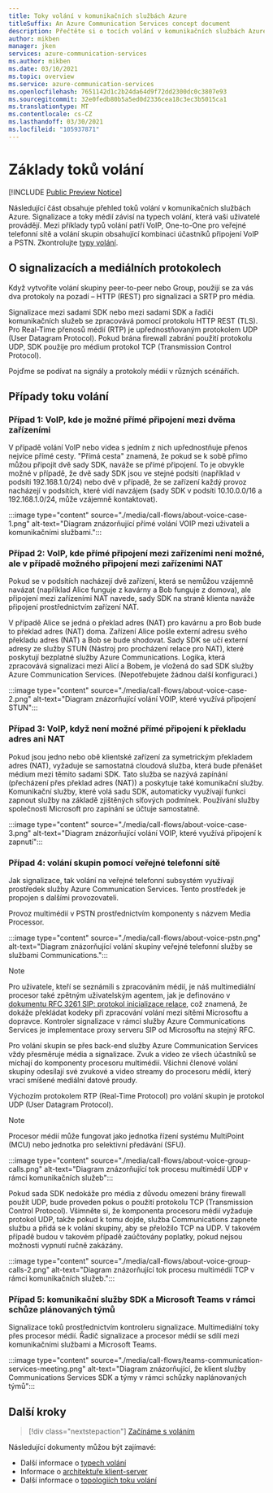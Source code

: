 ```yaml
---
title: Toky volání v komunikačních službách Azure
titleSuffix: An Azure Communication Services concept document
description: Přečtěte si o tocích volání v komunikačních službách Azure.
author: mikben
manager: jken
services: azure-communication-services
ms.author: mikben
ms.date: 03/10/2021
ms.topic: overview
ms.service: azure-communication-services
ms.openlocfilehash: 7651142d1c2b24da64d9f72dd2300dc0c3807e93
ms.sourcegitcommit: 32e0fedb80b5a5ed0d2336cea18c3ec3b5015ca1
ms.translationtype: MT
ms.contentlocale: cs-CZ
ms.lasthandoff: 03/30/2021
ms.locfileid: "105937871"
---
```

# <a name="call-flow-basics"></a>Základy toků volání

[!INCLUDE [Public Preview Notice](../includes/public-preview-include-phone-numbers.md)]

Následující část obsahuje přehled toků volání v komunikačních službách Azure. Signalizace a toky médií závisí na typech volání, která vaši uživatelé provádějí. Mezi příklady typů volání patří VoIP, One-to-One pro veřejné telefonní sítě a volání skupin obsahující kombinaci účastníků připojení VoIP a PSTN. Zkontrolujte [typy volání](./voice-video-calling/about-call-types.md).

## <a name="about-signaling-and-media-protocols"></a>O signalizacích a mediálních protokolech

Když vytvoříte volání skupiny peer-to-peer nebo Group, použijí se za vás dva protokoly na pozadí – HTTP (REST) pro signalizaci a SRTP pro média.

Signalizace mezi sadami SDK nebo mezi sadami SDK a řadiči komunikačních služeb se zpracovává pomocí protokolu HTTP REST (TLS). Pro Real-Time přenosů médií (RTP) je upřednostňovaným protokolem UDP (User Datagram Protocol). Pokud brána firewall zabrání použití protokolu UDP, SDK použije pro médium protokol TCP (Transmission Control Protocol).

Pojďme se podívat na signály a protokoly médií v různých scénářích.

## <a name="call-flow-cases"></a>Případy toku volání

### <a name="case-1-voip-where-a-direct-connection-between-two-devices-is-possible"></a>Případ 1: VoIP, kde je možné přímé připojení mezi dvěma zařízeními

V případě volání VoIP nebo videa s jedním z nich upřednostňuje přenos nejvíce přímé cesty. "Přímá cesta" znamená, že pokud se k sobě přímo můžou připojit dvě sady SDK, naváže se přímé připojení. To je obvykle možné v případě, že dvě sady SDK jsou ve stejné podsíti (například v podsíti 192.168.1.0/24) nebo dvě v případě, že se zařízení každý provoz nacházejí v podsítích, které vidí navzájem (sady SDK v podsíti 10.10.0.0/16 a 192.168.1.0/24, může vzájemně kontaktovat).

:::image type="content" source="./media/call-flows/about-voice-case-1.png" alt-text="Diagram znázorňující přímé volání VOIP mezi uživateli a komunikačními službami.":::

### <a name="case-2-voip-where-a-direct-connection-between-devices-is-not-possible-but-where-connection-between-nat-devices-is-possible"></a>Případ 2: VoIP, kde přímé připojení mezi zařízeními není možné, ale v případě možného připojení mezi zařízeními NAT

Pokud se v podsítích nacházejí dvě zařízení, která se nemůžou vzájemně navázat (například Alice funguje z kavárny a Bob funguje z domova), ale připojení mezi zařízeními NAT navede, sady SDK na straně klienta naváže připojení prostřednictvím zařízení NAT.

V případě Alice se jedná o překlad adres (NAT) pro kavárnu a pro Bob bude to překlad adres (NAT) doma. Zařízení Alice pošle externí adresu svého překladu adres (NAT) a Bob se bude shodovat. Sady SDK se učí externí adresy ze služby STUN (Nástroj pro procházení relace pro NAT), které poskytují bezplatné služby Azure Communications. Logika, která zpracovává signalizaci mezi Alicí a Bobem, je vložená do sad SDK služby Azure Communication Services. (Nepotřebujete žádnou další konfiguraci.)

:::image type="content" source="./media/call-flows/about-voice-case-2.png" alt-text="Diagram znázorňující volání VOIP, které využívá připojení STUN":::

### <a name="case-3-voip-where-neither-a-direct-nor-nat-connection-is-possible"></a>Případ 3: VoIP, když není možné přímé připojení k překladu adres ani NAT

Pokud jsou jedno nebo obě klientské zařízení za symetrickým překladem adres (NAT), vyžaduje se samostatná cloudová služba, která bude přenášet médium mezi těmito sadami SDK. Tato služba se nazývá zapínání (přecházení přes překlad adres (NAT)) a poskytuje také komunikační služby. Komunikační služby, které volá sadu SDK, automaticky využívají funkci zapnout služby na základě zjištěných síťových podmínek. Používání služby společnosti Microsoft pro zapínání se účtuje samostatně.

:::image type="content" source="./media/call-flows/about-voice-case-3.png" alt-text="Diagram znázorňující volání VOIP, které využívá připojení k zapnutí":::

### <a name="case-4-group-calls-with-pstn"></a>Případ 4: volání skupin pomocí veřejné telefonní sítě

Jak signalizace, tak volání na veřejné telefonní subsystém využívají prostředek služby Azure Communication Services. Tento prostředek je propojen s dalšími provozovateli.

Provoz multimédií v PSTN prostřednictvím komponenty s názvem Media Processor.

:::image type="content" source="./media/call-flows/about-voice-pstn.png" alt-text="Diagram znázorňující volání skupiny veřejné telefonní služby se službami Communications.":::

> [!NOTE]
> Pro uživatele, kteří se seznámili s zpracováním médií, je náš multimediální procesor také zpětným uživatelským agentem, jak je definováno v [dokumentu RFC 3261 SIP: protokol inicializace relace](https://tools.ietf.org/html/rfc3261), což znamená, že dokáže překládat kodeky při zpracování volání mezi sítěmi Microsoftu a dopravce. Kontroler signalizace v rámci služby Azure Communications Services je implementace proxy serveru SIP od Microsoftu na stejný RFC.

Pro volání skupin se přes back-end služby Azure Communication Services vždy přesměruje média a signalizace. Zvuk a video ze všech účastníků se míchají do komponenty procesoru multimédií. Všichni členové volání skupiny odesílají své zvukové a video streamy do procesoru médií, který vrací smíšené mediální datové proudy.

Výchozím protokolem RTP (Real-Time Protocol) pro volání skupin je protokol UDP (User Datagram Protocol).

> [!NOTE]
> Procesor médií může fungovat jako jednotka řízení systému MultiPoint (MCU) nebo jednotka pro selektivní předávání (SFU).

:::image type="content" source="./media/call-flows/about-voice-group-calls.png" alt-text="Diagram znázorňující tok procesu multimédií UDP v rámci komunikačních služeb":::

Pokud sada SDK nedokáže pro média z důvodu omezení brány firewall použít UDP, bude proveden pokus o použití protokolu TCP (Transmission Control Protocol). Všimněte si, že komponenta procesoru médií vyžaduje protokol UDP, takže pokud k tomu dojde, služba Communications zapnete službu a přidá se k volání skupiny, aby se přeložilo TCP na UDP. V takovém případě budou v takovém případě zaúčtovány poplatky, pokud nejsou možnosti vypnutí ručně zakázány.

:::image type="content" source="./media/call-flows/about-voice-group-calls-2.png" alt-text="Diagram znázorňující tok procesu multimédií TCP v rámci komunikačních služeb.":::

### <a name="case-5-communication-services-sdk-and-microsoft-teams-in-a-scheduled-teams-meeting"></a>Případ 5: komunikační služby SDK a Microsoft Teams v rámci schůze plánovaných týmů

Signalizace toků prostřednictvím kontroleru signalizace. Multimediální toky přes procesor médií. Řadič signalizace a procesor médií se sdílí mezi komunikačními službami a Microsoft Teams.

:::image type="content" source="./media/call-flows/teams-communication-services-meeting.png" alt-text="Diagram znázorňující, že klient služby Communications Services SDK a týmy v rámci schůzky naplánovaných týmů":::



## <a name="next-steps"></a>Další kroky

> [!div class="nextstepaction"]
> [Začínáme s voláním](../quickstarts/voice-video-calling/getting-started-with-calling.md)

Následující dokumenty můžou být zajímavé:

- Další informace o [typech volání](../concepts/voice-video-calling/about-call-types.md)
- Informace o [architektuře klient-server](./client-and-server-architecture.md)
- Další informace o [topologiích toku volání](./detailed-call-flows.md)
